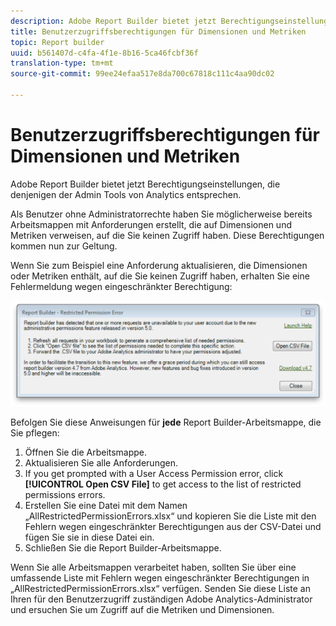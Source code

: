 ```yaml
---
description: Adobe Report Builder bietet jetzt Berechtigungseinstellungen, die denjenigen der Admin Tools von Analytics entsprechen.
title: Benutzerzugriffsberechtigungen für Dimensionen und Metriken
topic: Report builder
uuid: b561407d-c4fa-4f1e-8b16-5ca46fcbf36f
translation-type: tm+mt
source-git-commit: 99ee24efaa517e8da700c67818c111c4aa90dc02

---
```



# Benutzerzugriffsberechtigungen für Dimensionen und Metriken

Adobe Report Builder bietet jetzt Berechtigungseinstellungen, die denjenigen der Admin Tools von Analytics entsprechen.

Als Benutzer ohne Administratorrechte haben Sie möglicherweise bereits Arbeitsmappen mit Anforderungen erstellt, die auf Dimensionen und Metriken verweisen, auf die Sie keinen Zugriff haben. Diese Berechtigungen kommen nun zur Geltung.

Wenn Sie zum Beispiel eine Anforderung aktualisieren, die Dimensionen oder Metriken enthält, auf die Sie keinen Zugriff haben, erhalten Sie eine Fehlermeldung wegen eingeschränkter Berechtigung:

![](assets/arb_restrc_perm.png)

Befolgen Sie diese Anweisungen für **jede** Report Builder-Arbeitsmappe, die Sie pflegen:

1. Öffnen Sie die Arbeitsmappe.
1. Aktualisieren Sie alle Anforderungen.
1. If you get prompted with a User Access Permission error, click **[!UICONTROL Open CSV File]** to get access to the list of restricted permissions errors.
1. Erstellen Sie eine Datei mit dem Namen „AllRestrictedPermissionErrors.xlsx“ und kopieren Sie die Liste mit den Fehlern wegen eingeschränkter Berechtigungen aus der CSV-Datei und fügen Sie sie in diese Datei ein.
1. Schließen Sie die Report Builder-Arbeitsmappe.

Wenn Sie alle Arbeitsmappen verarbeitet haben, sollten Sie über eine umfassende Liste mit Fehlern wegen eingeschränkter Berechtigungen in „AllRestrictedPermissionErrors.xlsx“ verfügen. Senden Sie diese Liste an Ihren für den Benutzerzugriff zuständigen Adobe Analytics-Administrator und ersuchen Sie um Zugriff auf die Metriken und Dimensionen.
